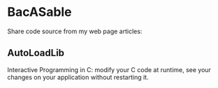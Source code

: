 # BacASable

Share code source from my web page articles:

## AutoLoadLib

Interactive Programming in C: modify your C code at runtime, see your changes on your application without restarting it.